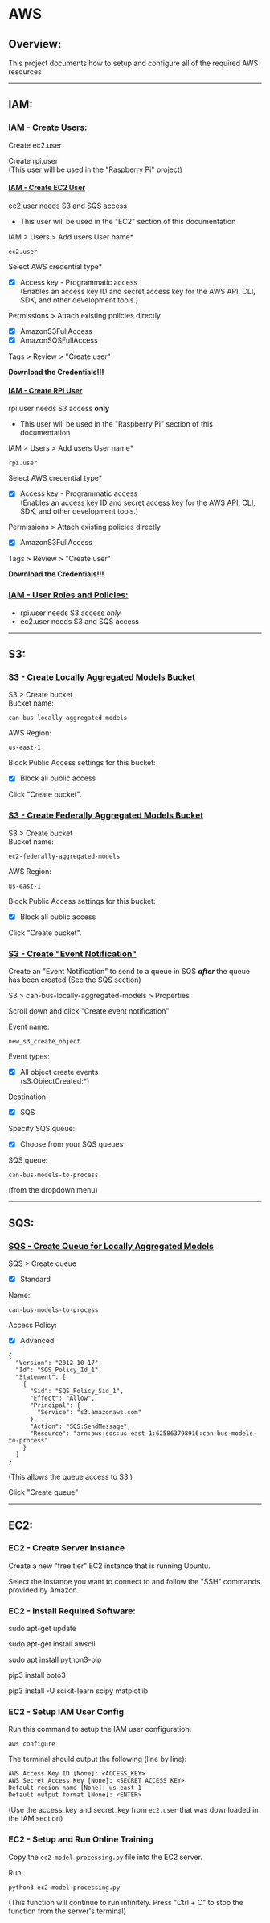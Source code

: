 # AWS
## Overview:
This project documents how to setup and configure all of the required AWS resources

---

## IAM:
### <ins>IAM - Create Users:
Create ec2.user  

Create rpi.user  
(This user will be used in the "Raspberry Pi" project)
 
#### <ins>IAM - Create EC2 User
ec2.user needs S3 and SQS access  
 - This user will be used in the "EC2" section of this documentation

IAM > Users > Add users
User name*  
```
ec2.user
```

Select AWS credential type*  

 - [x] Access key - Programmatic access  
(Enables an access key ID and secret access key for the AWS API, CLI, SDK, and other development tools.)


Permissions > Attach existing policies directly  
- [x] AmazonS3FullAccess
- [x] AmazonSQSFullAccess

Tags > Review > "Create user"

**Download the Credentials!!!**


#### <ins>IAM - Create RPi User
rpi.user needs S3 access **only**  
 - This user will be used in the "Raspberry Pi" section of this documentation

IAM > Users > Add users
User name*  
```
rpi.user
```

Select AWS credential type*  

 - [x] Access key - Programmatic access  
(Enables an access key ID and secret access key for the AWS API, CLI, SDK, and other development tools.)


Permissions > Attach existing policies directly  
- [x] AmazonS3FullAccess

Tags > Review > "Create user"

**Download the Credentials!!!**



### <ins> IAM - User Roles and Policies:
- rpi.user needs S3 access *only*  
- ec2.user needs S3 and SQS access  

---

## S3:
### <ins> S3 - Create Locally Aggregated Models Bucket
S3 > Create bucket  
Bucket name:  
```
can-bus-locally-aggregated-models
```  

AWS Region:  
```
us-east-1
```  

Block Public Access settings for this bucket:  
 - [x] Block all public access

Click "Create bucket".

### <ins> S3 - Create Federally Aggregated Models Bucket
S3 > Create bucket  
Bucket name:  
```
ec2-federally-aggregated-models
```  

AWS Region:  
```
us-east-1
```  

Block Public Access settings for this bucket:  
 - [x] Block all public access

Click "Create bucket".

### <ins> S3 - Create "Event Notification"
Create an "Event Notification" to send to a queue in SQS ***after*** the queue has been created (See the SQS section)

S3 > can-bus-locally-aggregated-models > Properties  

Scroll down and click "Create event notification"

Event name:  
```
new_s3_create_object
```

Event types:  
- [x] All object create events  
  (s3:ObjectCreated:*)

Destination:  
- [x] SQS  

Specify SQS queue:  
- [x] Choose from your SQS queues

SQS queue:  
```
can-bus-models-to-process
```  
(from the dropdown menu)


---

## SQS:
### <ins> SQS - Create Queue for Locally Aggregated Models
SQS > Create queue  
- [x] Standard  

Name:  
```
can-bus-models-to-process
```

Access Policy:  
- [x] Advanced  
```
{
  "Version": "2012-10-17",
  "Id": "SQS_Policy_Id_1",
  "Statement": [
    {
      "Sid": "SQS_Policy_Sid_1",
      "Effect": "Allow",
      "Principal": {
        "Service": "s3.amazonaws.com"
      },
      "Action": "SQS:SendMessage",
      "Resource": "arn:aws:sqs:us-east-1:625863798916:can-bus-models-to-process"
    }
  ]
}
```  
(This allows the queue access to S3.)

Click "Create queue"


---


## EC2:
### EC2 - Create Server Instance
Create a new "free tier" EC2 instance that is running Ubuntu.

Select the instance  you want to connect to and follow the "SSH" commands provided by Amazon.

### EC2 - Install Required Software:

sudo apt-get update

sudo apt-get install awscli

sudo apt install python3-pip

pip3 install boto3

pip3 install -U scikit-learn scipy matplotlib


### EC2 - Setup IAM User Config
Run this command to setup the IAM user configuration:
```
aws configure
```
	
The terminal should output the following (line by line):  
```
AWS Access Key ID [None]: <ACCESS_KEY>  
AWS Secret Access Key [None]: <SECRET_ACCESS_KEY>  
Default region name [None]: us-east-1  
Default output format [None]: <ENTER>  
```
(Use the access_key and secret_key from `ec2.user` that was downloaded in the IAM section)

### EC2 - Setup and Run Online Training
Copy the `ec2-model-processing.py` file into the EC2 server.  

Run:  
```
python3 ec2-model-processing.py
```
(This function will continue to run infinitely. Press "Ctrl + C" to stop the function from the server's terminal)